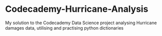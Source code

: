# Codecademy-Hurricane-Analysis
My solution to the Codecademy Data Science project analysing Hurricane damages data, utilising and practising python dictionaries
